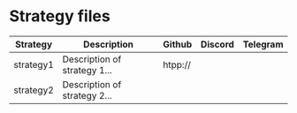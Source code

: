 # Strategy files

| Strategy  | Description                  | Github  | Discord | Telegram |
|-----------|------------------------------|---------|---------|----------|
| strategy1 | Description of strategy 1... | htpp:// |         |          |
| strategy2 | Description of strategy 2... |         |         |          |
